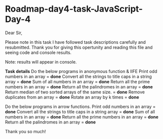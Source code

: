 # Roadmap-day4-task-JavaScript-Day-4

Dear Sir,

Please note in this task I have followed task descriptions carefully and resubmitted. Thank you for giving this opertunity and reading this file and seeing code and console results.

Note: results will appear in console.

**Task details**
Do the below programs in anonymous function & IIFE
Print odd numbers in an array = **done** 
Convert all the strings to title caps in a string array = **done**
Sum of all numbers in an array  = **done**
Return all the prime numbers in an array = **done**
Return all the palindromes in an array = **done**
Return median of two sorted arrays of the same size. = **done**
Remove duplicates from an array = **done**
Rotate an array by k times = **done**


Do the below programs in arrow functions.
Print odd numbers in an array = **done**
Convert all the strings to title caps in a string array = **done**
Sum of all numbers in an array = **done**
Return all the prime numbers in an array = **done**
Return all the palindromes in an array = **done**


Thank you so much!
